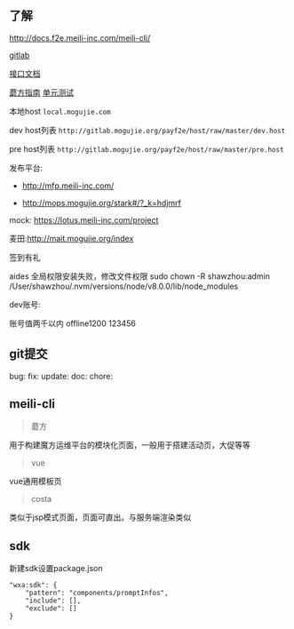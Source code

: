 ## 了解

http://docs.f2e.meili-inc.com/meili-cli/

[gitlab](http://gitlab.mogujie.org/CUBE/h5_finance_payQiandaoyouli)

[接口文档](http://wiki.mogujie.org/pages/viewpage.action?pageId=53124977)

[蘑方指南](http://docs.f2e.meili-inc.com/cube/)
[单元测试]()

本地host
`local.mogujie.com`


dev host列表
`http://gitlab.mogujie.org/payf2e/host/raw/master/dev.host`

pre host列表
`http://gitlab.mogujie.org/payf2e/host/raw/master/pre.host`
    
发布平台:
* http://mfp.meili-inc.com/

* http://mops.mogujie.org/stark#/?_k=hdjmrf

mock:
https://lotus.meili-inc.com/project

麦田:http://mait.mogujie.org/index


签到有礼

aides 全局权限安装失败，修改文件权限
sudo chown -R shawzhou:admin /User/shawzhou/.nvm/versions/node/v8.0.0/lib/node_modules


dev账号:

账号值两千以内
offline1200
123456



## git提交

[task]:p2p提现添加短信通知

[bugfix]:支付绑卡过程中身份证号X大小写问题修复

[misc]:修改活动时间

bug:
fix:
update:
doc:
chore:


## meili-cli

> 蘑方

用于构建魔方运维平台的模块化页面，一般用于搭建活动页，大促等等

> vue

vue通用模板页

> costa

类似于jsp模式页面，页面可直出。与服务端渲染类似



## sdk

新建sdk设置package.json

```
"wxa:sdk": {
    "pattern": "components/promptInfos",
    "include": [],
    "exclude": []
}
```
  

